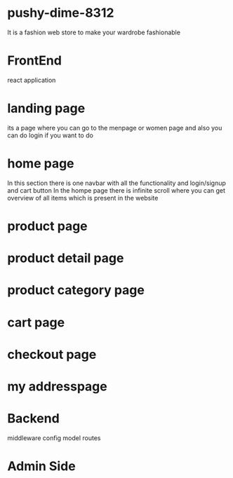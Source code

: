 # pushy-dime-8312
It is a fashion web store to make your wardrobe fashionable
<br>
# FrontEnd
  react application
  
# landing page
its a page where you can go to the menpage or women page and also you can do login if you want to do

# home page
In this section there is one navbar with all the functionality and login/signup and cart button
In the hompe page there is infinite scroll where you can get overview of all items which is present in the website
# product page

# product detail page

# product category page

# cart page

# checkout page

# my addresspage

# Backend
  middleware
  config
  model
  routes

# Admin Side
